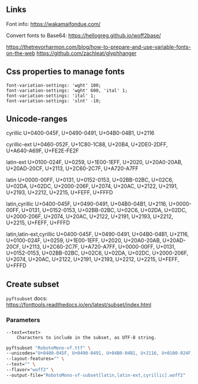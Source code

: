 
Links
-------

Font info: 
	https://wakamaifondue.com/

Convert fonts to Base64: 
	https://hellogreg.github.io/woff2base/

https://thetrevorharmon.com/blog/how-to-prepare-and-use-variable-fonts-on-the-web
https://github.com/zachleat/glyphhanger


Css properties to manage fonts
------------------------------
	font-variation-settings: 'wght' 100;
	font-variation-settings: 'wght' 600, 'ital' 1;
	font-variation-settings: 'ital' 1;
	font-variation-settings: 'slnt' -10;



Unicode-ranges
-------------

cyrillic
	U+0400-045F, U+0490-0491, U+04B0-04B1, U+2116

cyrillic-ext
	U+0460-052F, U+1C80-1C88, U+20B4, U+2DE0-2DFF, U+A640-A69F, U+FE2E-FE2F

latin-ext
	U+0100-024F, U+0259, U+1E00-1EFF, U+2020, U+20A0-20AB, U+20AD-20CF, U+2113, U+2C60-2C7F, U+A720-A7FF

latin
	U+0000-00FF, U+0131, U+0152-0153, U+02BB-02BC, U+02C6, U+02DA, U+02DC, U+2000-206F, U+2074, U+20AC, U+2122, U+2191, U+2193, U+2212, U+2215, U+FEFF, U+FFFD

latin,cyrillic
	U+0400-045F, U+0490-0491, U+04B0-04B1, U+2116, U+0000-00FF, U+0131, U+0152-0153, U+02BB-02BC, U+02C6, U+02DA, U+02DC, U+2000-206F, U+2074, U+20AC, U+2122, U+2191, U+2193, U+2212, U+2215, U+FEFF, U+FFFD

latin,latin-ext,cyrillic
	U+0400-045F, U+0490-0491, U+04B0-04B1, U+2116, U+0100-024F, U+0259, U+1E00-1EFF, U+2020, U+20A0-20AB, U+20AD-20CF, U+2113, U+2C60-2C7F, U+A720-A7FF, U+0000-00FF, U+0131, U+0152-0153, U+02BB-02BC, U+02C6, U+02DA, U+02DC, U+2000-206F, U+2074, U+20AC, U+2122, U+2191, U+2193, U+2212, U+2215, U+FEFF, U+FFFD
	

Create subset
----------

`pyftsubset` docs: https://fonttools.readthedocs.io/en/latest/subset/index.html

### Parameters
	
	--text=<text>
		Characters to include in the subset, as UTF-8 string.

```bash
pyftsubset "RobotoMono-vf.ttf" \
--unicodes="U+0400-045F, U+0490-0491, U+04B0-04B1, U+2116, U+0100-024F, U+0259, U+1E00-1EFF, U+2020, U+20A0-20AB, U+20AD-20CF, U+2113, U+2C60-2C7F, U+A720-A7FF, U+0000-00FF, U+0131, U+0152-0153, U+02BB-02BC, U+02C6, U+02DA, U+02DC, U+2000-206F, U+2074, U+20AC, U+2122, U+2191, U+2193, U+2212, U+2215, U+FEFF, U+FFFD" \
--layout-features="" \
--text="" \
--flavor="woff2" \
--output-file="RobotoMono-vf-subset[latin,latin-ext,cyrillic].woff2"
```

